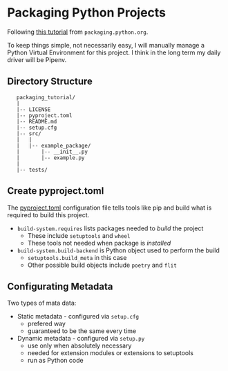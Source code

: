 # Packaging Python Projects

Following
[this tutorial](https://packaging.python.org/tutorials/packaging-projects/)
from `packaging.python.org`.

To keep things simple, not necessarily easy, I will manually
manage a Python Virtual Environment for this project. I think
in the long term my daily driver will be Pipenv.

## Directory Structure

```
   packaging_tutorial/
   |
   |-- LICENSE
   |-- pyproject.toml
   |-- README.md
   |-- setup.cfg
   |-- src/
   |   |
   |   |-- example_package/
   |       |-- __init__.py
   |       |-- example.py
   |
   |-- tests/
```

## Create pyproject.toml

The [pyproject.toml](pyproject.toml) configuration file tells tools
like pip and build what is required to build this project.

* `build-system.requires` lists packages needed to _build_ the project
  * These include `setuptools` and `wheel`
  * These tools not needed when package is _installed_
* `build-system.build-backend` is Python object used to perform the build
  * `setuptools.build_meta` in this case
  * Other possible build objects include `poetry` and `flit`

## Configurating Metadata

Two types of mata data:

* Static metadata - configured via `setup.cfg`
  * prefered way
  * guaranteed to be the same every time
* Dynamic metadata - configured via `setup.py`
  * use only when absolutely necessary
  * needed for extension modules or extensions to setuptools
  * run as Python code
